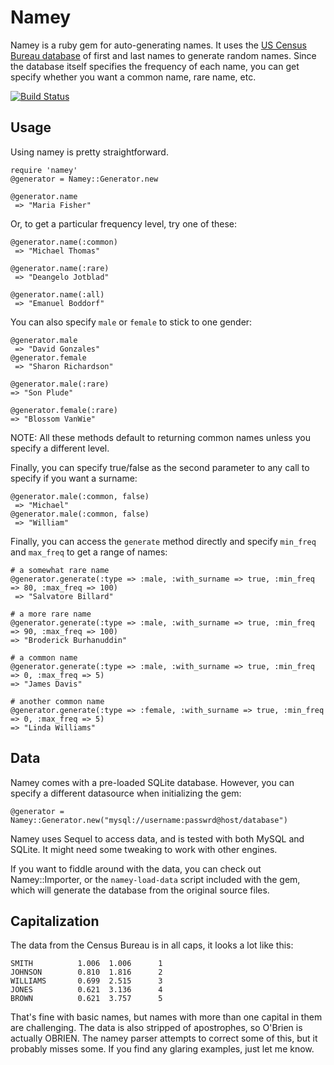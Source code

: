 Namey
=====

Namey is a ruby gem for auto-generating names.  It uses the [US Census
Bureau database](http://www.census.gov/genealogy/names/) of first and last names to generate random
names. Since the database itself specifies the frequency of each name,
you can get specify whether you want a common name, rare name, etc.


[![Build Status](https://travis-ci.org/muffinista/namey.png?branch=master)](https://travis-ci.org/muffinista/namey)

## Usage ##

Using namey is pretty straightforward. 

    require 'namey'
    @generator = Namey::Generator.new

    @generator.name
     => "Maria Fisher" 

Or, to get a particular frequency level, try one of these:

    @generator.name(:common)
     => "Michael Thomas" 

	@generator.name(:rare)
	 => "Deangelo Jotblad" 

	@generator.name(:all)
     => "Emanuel Boddorf" 

You can also specify `male` or `female` to stick to one gender:

    @generator.male
     => "David Gonzales" 
    @generator.female
     => "Sharon Richardson" 

	@generator.male(:rare)
	=> "Son Plude" 

	@generator.female(:rare)
	=> "Blossom VanWie" 

NOTE: All these methods default to returning common names unless you
specify a different level.

Finally, you can specify true/false as the second parameter to any
call to specify if you want a surname:

    @generator.male(:common, false)
     => "Michael" 
    @generator.male(:common, false)
     => "William" 

Finally, you can access the `generate` method directly and specify `min_freq`
and `max_freq` to get a range of names:

	# a somewhat rare name
    @generator.generate(:type => :male, :with_surname => true, :min_freq => 80, :max_freq => 100)
     => "Salvatore Billard" 

	# a more rare name
	@generator.generate(:type => :male, :with_surname => true, :min_freq => 90, :max_freq => 100)
	=> "Broderick Burhanuddin" 

	# a common name
	@generator.generate(:type => :male, :with_surname => true, :min_freq => 0, :max_freq => 5)
	=> "James Davis" 
	
	# another common name
	@generator.generate(:type => :female, :with_surname => true, :min_freq => 0, :max_freq => 5)
	=> "Linda Williams"

## Data ##

Namey comes with a pre-loaded SQLite database. However, you can
specify a different datasource when initializing the gem:

    @generator = Namey::Generator.new("mysql://username:passwrd@host/database")

Namey uses Sequel to access data, and is tested with both MySQL and
SQLite. It might need some tweaking to work with other engines.

If you want to fiddle around with the data, you can check out
Namey::Importer, or the `namey-load-data` script included with the
gem, which will generate the database from the original source files.


## Capitalization ##

The data from the Census Bureau is in all caps, it looks a lot like
this:

	SMITH          1.006  1.006      1
	JOHNSON        0.810  1.816      2
	WILLIAMS       0.699  2.515      3
	JONES          0.621  3.136      4
	BROWN          0.621  3.757      5

That's fine with basic names, but names with more than one capital in
them are challenging.  The data is also stripped of apostrophes, so
O'Brien is actually OBRIEN. The namey parser attempts to correct some
of this, but it probably misses some.  If you find any glaring
examples, just let me know.

